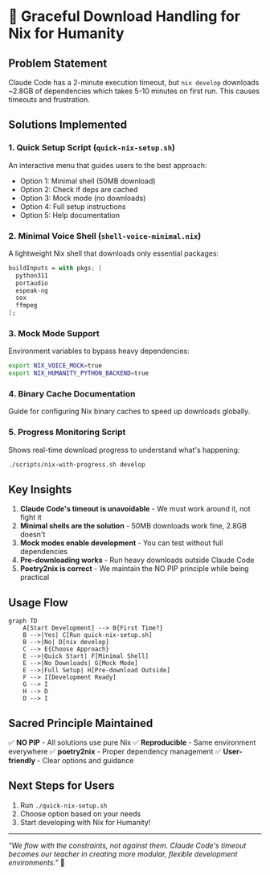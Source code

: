 # 🌊 Graceful Download Handling for Nix for Humanity

## Problem Statement
Claude Code has a 2-minute execution timeout, but `nix develop` downloads ~2.8GB of dependencies which takes 5-10 minutes on first run. This causes timeouts and frustration.

## Solutions Implemented

### 1. Quick Setup Script (`quick-nix-setup.sh`)
An interactive menu that guides users to the best approach:
- Option 1: Minimal shell (50MB download)
- Option 2: Check if deps are cached
- Option 3: Mock mode (no downloads)
- Option 4: Full setup instructions
- Option 5: Help documentation

### 2. Minimal Voice Shell (`shell-voice-minimal.nix`)
A lightweight Nix shell that downloads only essential packages:
```nix
buildInputs = with pkgs; [
  python311
  portaudio
  espeak-ng
  sox
  ffmpeg
];
```

### 3. Mock Mode Support
Environment variables to bypass heavy dependencies:
```bash
export NIX_VOICE_MOCK=true
export NIX_HUMANITY_PYTHON_BACKEND=true
```

### 4. Binary Cache Documentation
Guide for configuring Nix binary caches to speed up downloads globally.

### 5. Progress Monitoring Script
Shows real-time download progress to understand what's happening:
```bash
./scripts/nix-with-progress.sh develop
```

## Key Insights

1. **Claude Code's timeout is unavoidable** - We must work around it, not fight it
2. **Minimal shells are the solution** - 50MB downloads work fine, 2.8GB doesn't
3. **Mock modes enable development** - You can test without full dependencies
4. **Pre-downloading works** - Run heavy downloads outside Claude Code
5. **Poetry2nix is correct** - We maintain the NO PIP principle while being practical

## Usage Flow

```mermaid
graph TD
    A[Start Development] --> B{First Time?}
    B -->|Yes| C[Run quick-nix-setup.sh]
    B -->|No| D[nix develop]
    C --> E{Choose Approach}
    E -->|Quick Start| F[Minimal Shell]
    E -->|No Downloads| G[Mock Mode]
    E -->|Full Setup| H[Pre-download Outside]
    F --> I[Development Ready]
    G --> I
    H --> D
    D --> I
```

## Sacred Principle Maintained

✅ **NO PIP** - All solutions use pure Nix
✅ **Reproducible** - Same environment everywhere
✅ **poetry2nix** - Proper dependency management
✅ **User-friendly** - Clear options and guidance

## Next Steps for Users

1. Run `./quick-nix-setup.sh` 
2. Choose option based on your needs
3. Start developing with Nix for Humanity!

---

*"We flow with the constraints, not against them. Claude Code's timeout becomes our teacher in creating more modular, flexible development environments."* 🌊